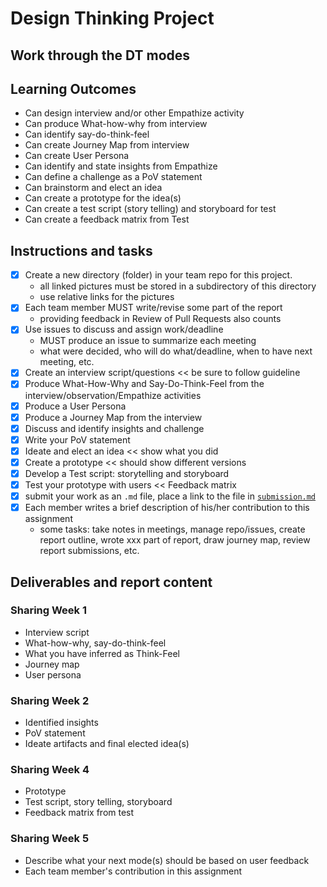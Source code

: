 # Design Thinking Project
## Work through the DT modes

## Learning Outcomes
- Can design interview and/or other Empathize activity
- Can produce What-how-why from interview
- Can identify say-do-think-feel
- Can create Journey Map from interview
- Can create User Persona
- Can identify and state insights from Empathize
- Can define a challenge as a PoV statement
- Can brainstorm and elect an idea
- Can create a prototype for the idea(s)
- Can create a test script (story telling) and storyboard for test
- Can create a feedback matrix from Test

## Instructions and tasks
- [x] Create a new directory (folder) in your team repo for this project.
  - all linked pictures must be stored in a subdirectory of this directory
  - use relative links for the pictures
- [x] Each team member MUST write/revise some part of the report
  - providing feedback in Review of Pull Requests also counts
- [x] Use issues to discuss and assign work/deadline
  - MUST produce an issue to summarize each meeting
  - what were decided, who will do what/deadline, when to have next meeting, etc.
- [x] Create an interview script/questions << be sure to follow guideline
- [x] Produce What-How-Why and Say-Do-Think-Feel from the interview/observation/Empathize activities
- [x] Produce a User Persona
- [x] Produce a Journey Map from the interview
- [x] Discuss and identify insights and challenge
- [x] Write your PoV statement
- [x] Ideate and elect an idea << show what you did
- [x] Create a prototype << should show different versions
- [x] Develop a Test script: storytelling and storyboard
- [x] Test your prototype with users << Feedback matrix
- [x] submit your work as an `.md` file, place a link to the file in [`submission.md`](/design-thinking/submission.md)
- [x] Each member writes a brief description of his/her contribution to this assignment
  - some tasks: take notes in meetings, manage repo/issues, create report outline, wrote xxx part of report, draw journey map, review report submissions, etc.

## Deliverables and report content
### Sharing Week 1
- Interview script
- What-how-why, say-do-think-feel
- What you have inferred as Think-Feel
- Journey map
- User persona
  
### Sharing Week 2
- Identified insights
- PoV statement
- Ideate artifacts and final elected idea(s)
  
### Sharing Week 4
- Prototype
- Test script, story telling, storyboard
- Feedback matrix from test
  
### Sharing Week 5
- Describe what your next mode(s) should be based on user feedback
- Each team member's contribution in this assignment
